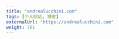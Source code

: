 ```yaml
---
title: "andrealucchini.com"
tags: [个人网站, 博客]
externalUrl: "https://andrealucchini.com"
weight: 761
---
```

